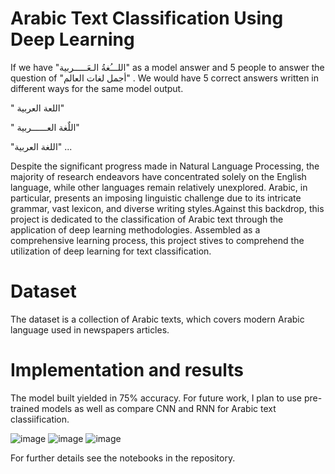 # Arabic Text Classification Using Deep Learning
If we have "اللـــُغةُ الـعَـــــربية" as a model answer and 5 people to answer the question of "أجمل لغات العالم" . We would have 5 correct answers written in different ways for the same model output.

" اللعة العربية"

" اللٌغة العــــــربية"

"اللغة العربية" ...

Despite the significant progress made in Natural Language Processing, the majority of research endeavors have concentrated solely on the English language, while other languages remain relatively unexplored. Arabic, in particular, presents an imposing linguistic challenge due to its intricate grammar, vast lexicon, and diverse writing styles.Against this backdrop, this project is dedicated to the classification of Arabic text through the application of deep learning methodologies. Assembled as a comprehensive learning process, this project stives to comprehend the utilization of deep learning for text classification.

# Dataset
The dataset is a collection of Arabic texts, which covers modern Arabic language used in newspapers articles. 

# Implementation and results
The model built yielded in 75% accuracy. For future work, I plan to use pre-trained models as well as compare CNN and RNN for Arabic text classiification.

![image](https://user-images.githubusercontent.com/39967400/220191753-121cb818-0b86-4fcb-8edd-a38bb9be995c.png)
![image](https://user-images.githubusercontent.com/39967400/220191864-e3da0089-b53f-4789-84ae-6865ae13c064.png)
![image](https://user-images.githubusercontent.com/39967400/220191916-aeac2428-06a0-4137-9aab-9562bfce6a83.png)



For further details see the notebooks in the repository.

